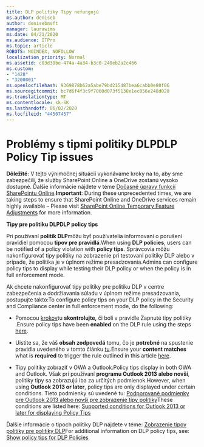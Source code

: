 ```yaml
---
title: DLP politiky Tipy nefungujú
ms.author: deniseb
author: denisebmsft
manager: laurawims
ms.date: 04/21/2020
ms.audience: ITPro
ms.topic: article
ROBOTS: NOINDEX, NOFOLLOW
localization_priority: Normal
ms.assetid: c03d30be-474a-4a34-b3c0-240eb2a2c466
ms.custom:
- "1428"
- "3200001"
ms.openlocfilehash: 9369878b62a5abe79bd215487bea6cabb0e80f06
ms.sourcegitcommit: bc7d6f4f3c9f7060d073f5130e1ec856e248d020
ms.translationtype: MT
ms.contentlocale: sk-SK
ms.lasthandoff: 06/02/2020
ms.locfileid: "44507457"
---
```

# <a name="dlp-policy-tip-issues"></a><span data-ttu-id="eb78d-102">Problémy s tipmi politiky DLP</span><span class="sxs-lookup"><span data-stu-id="eb78d-102">DLP Policy Tip issues</span></span>

<span data-ttu-id="eb78d-103">**Dôležité**: V tejto výnimočnej situácií vykonávame kroky na to, aby sme zabezpečili, že služby SharePoint Online a OneDrive zostanú vysoko dostupné. Ďalšie informácie nájdete v téme [Dočasné úpravy funkcií SharePointu Online](https://aka.ms/ODSPAdjustments).</span><span class="sxs-lookup"><span data-stu-id="eb78d-103">**Important**: During these unprecedented times, we are taking steps to ensure that SharePoint Online and OneDrive services remain highly available – Please visit [SharePoint Online Temporary Feature Adjustments](https://aka.ms/ODSPAdjustments) for more information.</span></span>

<span data-ttu-id="eb78d-104">**Tipy pre politiku DLP**</span><span class="sxs-lookup"><span data-stu-id="eb78d-104">**DLP policy tips**</span></span>

<span data-ttu-id="eb78d-105">Pri používaní **politík DLP**môžu byť používatelia informovaní o porušení pravidiel pomocou **tipov pre pravidlá**.</span><span class="sxs-lookup"><span data-stu-id="eb78d-105">When using **DLP policies**, users can be notified of a policy violation with **policy tips**.</span></span> <span data-ttu-id="eb78d-106">Správcovia môžu nakonfigurovať tipy politiky na zobrazenie pri testovaní politiky DLP alebo v prípade, že politika je v úplnom režime presadzovania.</span><span class="sxs-lookup"><span data-stu-id="eb78d-106">Admins can configure policy tips to display while testing their DLP policy or when the policy is in full enforcement mode.</span></span>
  
<span data-ttu-id="eb78d-107">Ak chcete nakonfigurovať tipy politiky pre politiku DLP v centre zabezpečenia a dodržiavania súladu v úplnom režime presadzovania, postupujte takto:</span><span class="sxs-lookup"><span data-stu-id="eb78d-107">To configure policy tips on your DLP policy in the Security and Compliance center in full enforcement mode, do the following:</span></span>
  
- <span data-ttu-id="eb78d-108">Pomocou [krokov](https://docs.microsoft.com/microsoft-365/compliance/use-notifications-and-policy-tips)tu **skontrolujte,** či boli v pravidle Zapnuté tipy politiky .</span><span class="sxs-lookup"><span data-stu-id="eb78d-108">Ensure policy tips have been **enabled** on the DLP rule using the steps [here](https://docs.microsoft.com/microsoft-365/compliance/use-notifications-and-policy-tips).</span></span>

- <span data-ttu-id="eb78d-109">Uistite sa, že váš **obsah zodpovedá** tomu, čo je **potrebné** na spustenie pravidla uvedeného v tomto článku [tu](https://docs.microsoft.com/microsoft-365/compliance/sensitive-information-type-entity-definitions).</span><span class="sxs-lookup"><span data-stu-id="eb78d-109">Ensure your **content matches** what is **required** to trigger the rule outlined in this article [here](https://docs.microsoft.com/microsoft-365/compliance/sensitive-information-type-entity-definitions).</span></span>

- <span data-ttu-id="eb78d-110">Tipy politiky zobraziť v OWA a Outlook.</span><span class="sxs-lookup"><span data-stu-id="eb78d-110">Policy tips display in both OWA and Outlook.</span></span> <span data-ttu-id="eb78d-111">Však pri používaní **programu Outlook 2013 alebo novší**, politiky tipy sa zobrazujú iba za určitých podmienok.</span><span class="sxs-lookup"><span data-stu-id="eb78d-111">However, when using **Outlook 2013 or later**, policy tips are only displayed under certain conditions.</span></span> <span data-ttu-id="eb78d-112">Tieto podmienky sú uvedené tu: [Podporované podmienky pre Outlook 2013 alebo novší pre zobrazenie tipy politiky](https://docs.microsoft.com/microsoft-365/compliance/use-notifications-and-policy-tips)</span><span class="sxs-lookup"><span data-stu-id="eb78d-112">These conditions are listed here: [Supported conditions for Outlook 2013 or later for displaying Policy Tips](https://docs.microsoft.com/microsoft-365/compliance/use-notifications-and-policy-tips)</span></span>

<span data-ttu-id="eb78d-113">Ďalšie informácie o tipoch politiky DLP nájdete v téme: [Zobrazenie tipov politiky pre politiky DLP](https://docs.microsoft.com/microsoft-365/compliance/use-notifications-and-policy-tips)</span><span class="sxs-lookup"><span data-stu-id="eb78d-113">For additional information on DLP policy tips, see: [Show policy tips for DLP Policies](https://docs.microsoft.com/microsoft-365/compliance/use-notifications-and-policy-tips)</span></span>
  